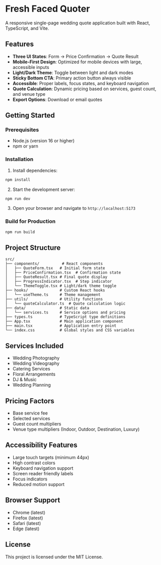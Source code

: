 # Fresh Faced Quoter

A responsive single-page wedding quote application built with React, TypeScript, and Vite.

## Features

- **Three UI States**: Form → Price Confirmation → Quote Result
- **Mobile-First Design**: Optimized for mobile devices with large, accessible inputs
- **Light/Dark Theme**: Toggle between light and dark modes
- **Sticky Bottom CTA**: Primary action button always visible
- **Accessible**: Proper labels, focus states, and keyboard navigation
- **Quote Calculation**: Dynamic pricing based on services, guest count, and venue type
- **Export Options**: Download or email quotes

## Getting Started

### Prerequisites

- Node.js (version 16 or higher)
- npm or yarn

### Installation

1. Install dependencies:
```bash
npm install
```

2. Start the development server:
```bash
npm run dev
```

3. Open your browser and navigate to `http://localhost:5173`

### Build for Production

```bash
npm run build
```

## Project Structure

```
src/
├── components/          # React components
│   ├── QuoteForm.tsx   # Initial form state
│   ├── PriceConfirmation.tsx  # Confirmation state
│   ├── QuoteResult.tsx # Final quote display
│   ├── ProgressIndicator.tsx  # Step indicator
│   └── ThemeToggle.tsx # Light/dark theme toggle
├── hooks/              # Custom React hooks
│   └── useTheme.ts     # Theme management
├── utils/              # Utility functions
│   └── quoteCalculator.ts  # Quote calculation logic
├── data/               # Static data
│   └── services.ts     # Service options and pricing
├── types.ts            # TypeScript type definitions
├── App.tsx             # Main application component
├── main.tsx            # Application entry point
└── index.css           # Global styles and CSS variables
```

## Services Included

- Wedding Photography
- Wedding Videography
- Catering Services
- Floral Arrangements
- DJ & Music
- Wedding Planning

## Pricing Factors

- Base service fee
- Selected services
- Guest count multipliers
- Venue type multipliers (Indoor, Outdoor, Destination, Luxury)

## Accessibility Features

- Large touch targets (minimum 44px)
- High contrast colors
- Keyboard navigation support
- Screen reader friendly labels
- Focus indicators
- Reduced motion support

## Browser Support

- Chrome (latest)
- Firefox (latest)
- Safari (latest)
- Edge (latest)

## License

This project is licensed under the MIT License.
